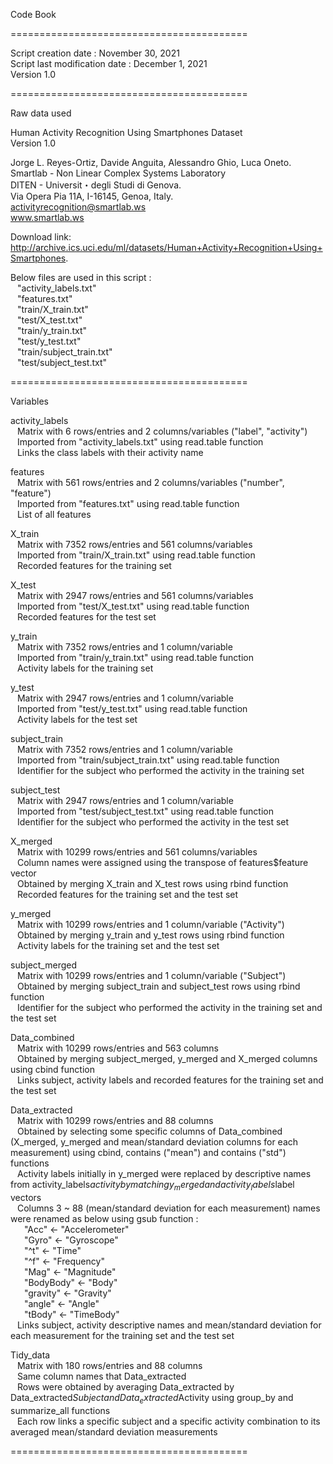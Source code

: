 Code Book

=========================================

Script creation date : November 30, 2021\
Script last modification date : December 1, 2021\
Version 1.0

=========================================

Raw data used

Human Activity Recognition Using Smartphones Dataset\
Version 1.0

Jorge L. Reyes-Ortiz, Davide Anguita, Alessandro Ghio, Luca Oneto.\
Smartlab - Non Linear Complex Systems Laboratory\
DITEN - Universit・degli Studi di Genova.\
Via Opera Pia 11A, I-16145, Genoa, Italy.\
activityrecognition@smartlab.ws\
www.smartlab.ws

Download link: http://archive.ics.uci.edu/ml/datasets/Human+Activity+Recognition+Using+Smartphones.

Below files are used in this script :\
&ensp; "activity_labels.txt"\
&ensp; "features.txt"\
&ensp; "train/X_train.txt"\
&ensp; "test/X_test.txt"\
&ensp; "train/y_train.txt"\
&ensp; "test/y_test.txt"\
&ensp; "train/subject_train.txt"\
&ensp; "test/subject_test.txt"

=========================================

Variables

activity_labels\
&ensp; Matrix with 6 rows/entries and 2 columns/variables ("label", "activity") \
&ensp; Imported from "activity_labels.txt" using read.table function\
&ensp; Links the class labels with their activity name
	
features\
&ensp; Matrix with 561 rows/entries and 2 columns/variables ("number", "feature") \
&ensp; Imported from "features.txt" using read.table function\
&ensp; List of all features
	
X_train\
&ensp; Matrix with 7352 rows/entries and 561 columns/variables \
&ensp; Imported from "train/X_train.txt" using read.table function \
&ensp; Recorded features for the training set
	
X_test\
&ensp; Matrix with 2947 rows/entries and 561 columns/variables \
&ensp; Imported from "test/X_test.txt" using read.table function\
&ensp; Recorded features for the test set
	
y_train\
&ensp; Matrix with 7352 rows/entries and 1 column/variable \
&ensp; Imported from "train/y_train.txt" using read.table function\
&ensp; Activity labels for the training set
	
y_test\
&ensp; Matrix with 2947 rows/entries and 1 column/variable \
&ensp; Imported from "test/y_test.txt" using read.table function\
&ensp; Activity labels for the test set
	
subject_train\
&ensp; Matrix with 7352 rows/entries and 1 column/variable \
&ensp; Imported from "train/subject_train.txt" using read.table function\
&ensp; Identifier for the subject who performed the activity in the training set
	
subject_test\
&ensp; Matrix with 2947 rows/entries and 1 column/variable \
&ensp; Imported from "test/subject_test.txt" using read.table function\
&ensp; Identifier for the subject who performed the activity in the test set
	
X_merged\
&ensp; Matrix with 10299 rows/entries and 561 columns/variables \
&ensp; Column names were assigned using the transpose of features$feature vector\
&ensp; Obtained by merging X_train and X_test rows using rbind function\
&ensp; Recorded features for the training set and the test set
	
y_merged\
&ensp; Matrix with 10299 rows/entries and 1 column/variable ("Activity") \
&ensp; Obtained by merging y_train and y_test rows using rbind function\
&ensp; Activity labels for the training set and the test set
	
subject_merged\
&ensp; Matrix with 10299 rows/entries and 1 column/variable ("Subject")\
&ensp; Obtained by merging subject_train and subject_test rows using rbind function\
&ensp; Identifier for the subject who performed the activity in the training set and the test set
	
Data_combined\
&ensp; Matrix with 10299 rows/entries and 563 columns\
&ensp; Obtained by merging subject_merged, y_merged and X_merged columns using cbind function\
&ensp; Links subject, activity labels and recorded features for the training set and the test set
	
Data_extracted\
&ensp; Matrix with 10299 rows/entries and 88 columns\
&ensp; Obtained by selecting some specific columns of Data_combined (X_merged, y_merged and mean/standard deviation columns for each measurement) using cbind, contains ("mean") and contains ("std") functions\
&ensp; Activity labels initially in y_merged were replaced by descriptive names from activity_labels$activity by matching y_merged and activity_labels$label vectors\
&ensp; Columns 3 ~ 88 (mean/standard deviation for each measurement) names were renamed as below using gsub function :\
&ensp; &ensp; 	"Acc" <- "Accelerometer"\
&ensp; &ensp; 	"Gyro" <- "Gyroscope"\
&ensp; &ensp; 	"^t" <- "Time"\
&ensp; &ensp; 	"^f" <- "Frequency"\
&ensp; &ensp; 	"Mag" <- "Magnitude"\
&ensp; &ensp; 	"BodyBody" <- "Body"\
&ensp; &ensp; 	"gravity" <- "Gravity"\
&ensp; &ensp; 	"angle" <- "Angle"\
&ensp; &ensp; 	"tBody" <- "TimeBody"\
&ensp; Links subject, activity descriptive names and mean/standard deviation for each measurement for the training set and the test set
	
Tidy_data\
&ensp; Matrix with 180 rows/entries and 88 columns\
&ensp; Same column names that Data_extracted\
&ensp; Rows were obtained by averaging Data_extracted by Data_extracted$Subject and Data_extracted$Activity using group_by and summarize_all functions\
&ensp; Each row links a specific subject and a specific activity combination to its averaged mean/standard deviation measurements

=========================================

